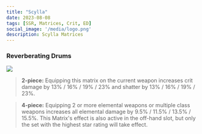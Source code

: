 ```yaml
---
title: "Scylla"
date: 2023-08-08
tags: [SSR, Matrices, Crit, ED]
social_image: '/media/logo.png'
description: Scylla Matrices
---
```

### Reverberating Drums

![](https://telegra.ph/file/20facf9fd4be663ad2b55.png)


> **2-piece:** Equipping this matrix on the current weapon increases crit damage by 13% / 16% / 19% / 23% and shatter by 13% / 16% / 19% / 23%.

> **4-piece:** Equipping 2 or more elemental weapons or multiple class weapons increases all elemental damage by 9.5% / 11.5% / 13.5% / 15.5%. This Matrix's effect is also active in the off-hand slot, but only the set with the highest star rating will take effect.